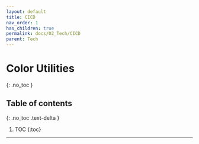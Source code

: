 ```yaml
---
layout: default
title: CICD
nav_order: 1
has_children: true
permalink: docs/02_Tech/CICD
parent: Tech
---
```


# Color Utilities
{: .no_toc }

## Table of contents
{: .no_toc .text-delta }

1. TOC
{:toc}

---
